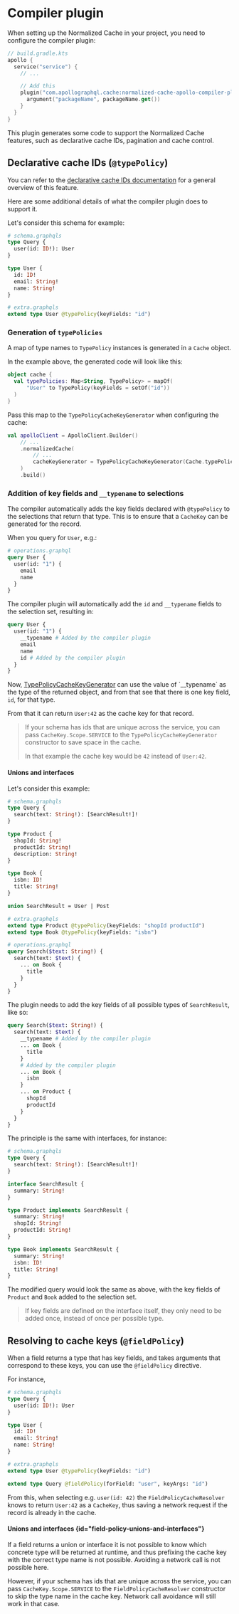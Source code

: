 # Compiler plugin

When setting up the Normalized Cache in your project, you need to configure the compiler plugin:

```kotlin
// build.gradle.kts
apollo {
  service("service") {
    // ...

    // Add this
    plugin("com.apollographql.cache:normalized-cache-apollo-compiler-plugin:%latest_version%") {
      argument("packageName", packageName.get())
    }
  }
}
```

This plugin generates some code to support the Normalized Cache features, such as declarative cache IDs, pagination and cache control.

## Declarative cache IDs (`@typePolicy`)

You can refer to the [declarative cache IDs documentation](https://www.apollographql.com/docs/kotlin/caching/declarative-ids)
for a general overview of this feature.

Here are some additional details of what the compiler plugin does to support it.

Let's consider this schema for example:

```graphql
# schema.graphqls
type Query {
  user(id: ID!): User
}

type User {
  id: ID!
  email: String!
  name: String!
}
```

```graphql
# extra.graphqls
extend type User @typePolicy(keyFields: "id")
```

### Generation of `typePolicies`

A map of type names to `TypePolicy` instances is generated in a `Cache` object.

In the example above, the generated code will look like this:

```kotlin
object cache {
  val typePolicies: Map<String, TypePolicy> = mapOf(
      "User" to TypePolicy(keyFields = setOf("id"))
  )
}

```

Pass this map to the `TypePolicyCacheKeyGenerator` when configuring the cache:

```kotlin
val apolloClient = ApolloClient.Builder()
    // ...
    .normalizedCache(
        // ...
        cacheKeyGenerator = TypePolicyCacheKeyGenerator(Cache.typePolicies)
    )
    .build()
```

### Addition of key fields and `__typename` to selections

The compiler automatically adds the key fields declared with `@typePolicy` to the selections that return that type.
This is to ensure that a `CacheKey` can be generated for the record.

When you query for `User`, e.g.:

```graphql
# operations.graphql
query User {
  user(id: "1") {
    email
    name
  }
}
```

The compiler plugin will automatically add the `id` and `__typename` fields to the selection set, resulting in:

```graphql
query User {
  user(id: "1") {
    __typename # Added by the compiler plugin
    email
    name
    id # Added by the compiler plugin
  }
}
```

Now, [TypePolicyCacheKeyGenerator](https://apollographql.github.io/apollo-kotlin-normalized-cache/kdoc/normalized-cache/com.apollographql.cache.normalized.api/-type-policy-cache-key-generator.html?query=fun%20TypePolicyCacheKeyGenerator(typePolicies:%20Map%3CString,%20TypePolicy%3E,%20keyScope:%20CacheKey.Scope%20=%20CacheKey.Scope.TYPE):%20CacheKeyGenerator)
can use the value of `__typename` as the type of the returned object, and from that see that there is one key field, `id`, for that type.

From that it can return `User:42` as the cache key for that record.

> If your schema has ids that are unique across the service, you can pass `CacheKey.Scope.SERVICE` to the `TypePolicyCacheKeyGenerator` constructor to save space in the cache.
>
> In that example the cache key would be `42` instead of `User:42`.

#### Unions and interfaces

Let's consider this example:

```graphql
# schema.graphqls
type Query {
  search(text: String!): [SearchResult!]!
}

type Product {
  shopId: String!
  productId: String!
  description: String!
}

type Book {
  isbn: ID!
  title: String!
}

union SearchResult = User | Post
```

```graphql
# extra.graphqls
extend type Product @typePolicy(keyFields: "shopId productId")
extend type Book @typePolicy(keyFields: "isbn")
```

```graphql
# operations.graphql
query Search($text: String!) {
  search(text: $text) {
    ... on Book {
      title
    }
  }
}
```

The plugin needs to add the key fields of all possible types of `SearchResult`, like so:

```graphql
query Search($text: String!) {
  search(text: $text) {
    __typename # Added by the compiler plugin
    ... on Book {
      title
    }
    # Added by the compiler plugin
    ... on Book {
      isbn
    }
    ... on Product {
      shopId
      productId
    }
  }
}
```

The principle is the same with interfaces, for instance:

```graphql
# schema.graphqls
type Query {
  search(text: String!): [SearchResult!]!
}

interface SearchResult {
  summary: String!
}

type Product implements SearchResult {
  summary: String!
  shopId: String!
  productId: String!
}

type Book implements SearchResult {
  summary: String!
  isbn: ID!
  title: String!
}
```

The modified query would look the same as above, with the key fields of `Product` and `Book` added to the selection set.

> If key fields are defined on the interface itself, they only need to be added once, instead of once per possible type.

## Resolving to cache keys (`@fieldPolicy`)

When a field returns a type that has key fields, and takes arguments that correspond to these keys, you can use the `@fieldPolicy` directive.

For instance,

```graphql
# schema.graphqls
type Query {
  user(id: ID!): User
}

type User {
  id: ID!
  email: String!
  name: String!
}
```

```graphql
# extra.graphqls
extend type User @typePolicy(keyFields: "id")

extend type Query @fieldPolicy(forField: "user", keyArgs: "id")
```

From this, when selecting e.g. `user(id: 42)` the `FieldPolicyCacheResolver` knows to return `User:42` as a `CacheKey`,
thus saving a network request if the record is already in the cache.

#### Unions and interfaces {id="field-policy-unions-and-interfaces"}

If a field returns a union or interface it is not possible to know which concrete type will be returned at runtime, and thus prefixing
the cache key with the correct type name is not possible. Avoiding a network call is not possible here.

However, if your schema has ids that are unique across the service, you can pass `CacheKey.Scope.SERVICE` to the `FieldPolicyCacheResolver` constructor to skip the type name in the cache key.
Network call avoidance will still work in that case.


